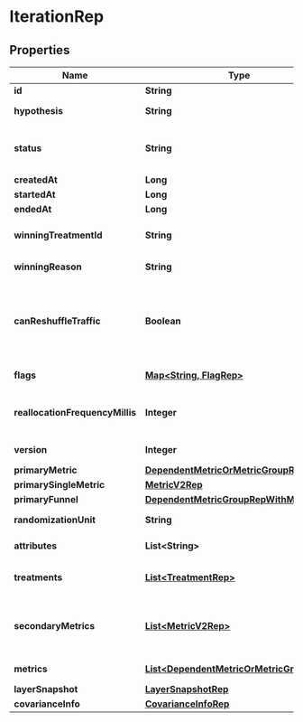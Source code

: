 

# IterationRep


## Properties

| Name | Type | Description | Notes |
|------------ | ------------- | ------------- | -------------|
|**id** | **String** | The iteration ID |  [optional] |
|**hypothesis** | **String** | The expected outcome of this experiment |  |
|**status** | **String** | The status of the iteration: &lt;code&gt;not_started&lt;/code&gt;, &lt;code&gt;running&lt;/code&gt;, &lt;code&gt;stopped&lt;/code&gt; |  |
|**createdAt** | **Long** |  |  |
|**startedAt** | **Long** |  |  [optional] |
|**endedAt** | **Long** |  |  [optional] |
|**winningTreatmentId** | **String** | The ID of the treatment chosen when the experiment stopped |  [optional] |
|**winningReason** | **String** | The reason you stopped the experiment |  [optional] |
|**canReshuffleTraffic** | **Boolean** | Whether the experiment may reassign traffic to different variations when the experiment audience changes (true) or must keep all traffic assigned to its initial variation (false). |  [optional] |
|**flags** | [**Map&lt;String, FlagRep&gt;**](FlagRep.md) | Details on the flag used in this experiment |  [optional] |
|**reallocationFrequencyMillis** | **Integer** | The cadence (in milliseconds) to update the allocation. Only present for multi-armed bandits. |  [optional] |
|**version** | **Integer** | The current version that the iteration is on |  [optional] |
|**primaryMetric** | [**DependentMetricOrMetricGroupRep**](DependentMetricOrMetricGroupRep.md) |  |  [optional] |
|**primarySingleMetric** | [**MetricV2Rep**](MetricV2Rep.md) |  |  [optional] |
|**primaryFunnel** | [**DependentMetricGroupRepWithMetrics**](DependentMetricGroupRepWithMetrics.md) |  |  [optional] |
|**randomizationUnit** | **String** | The unit of randomization for this iteration |  [optional] |
|**attributes** | **List&lt;String&gt;** | The available attribute filters for this iteration |  [optional] |
|**treatments** | [**List&lt;TreatmentRep&gt;**](TreatmentRep.md) | Details on the variations you are testing in the experiment |  [optional] |
|**secondaryMetrics** | [**List&lt;MetricV2Rep&gt;**](MetricV2Rep.md) | Deprecated, use &lt;code&gt;metrics&lt;/code&gt; instead. Details on the secondary metrics for this experiment. |  [optional] |
|**metrics** | [**List&lt;DependentMetricOrMetricGroupRep&gt;**](DependentMetricOrMetricGroupRep.md) | Details on the metrics for this experiment |  [optional] |
|**layerSnapshot** | [**LayerSnapshotRep**](LayerSnapshotRep.md) |  |  [optional] |
|**covarianceInfo** | [**CovarianceInfoRep**](CovarianceInfoRep.md) |  |  [optional] |



